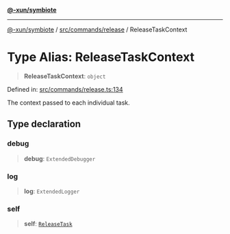 [**@-xun/symbiote**](../../../../README.md)

***

[@-xun/symbiote](../../../../README.md) / [src/commands/release](../README.md) / ReleaseTaskContext

# Type Alias: ReleaseTaskContext

> **ReleaseTaskContext**: `object`

Defined in: [src/commands/release.ts:134](https://github.com/Xunnamius/symbiote/blob/ff6ce22d3a3433c07460af5758ce7920a1d9aa5a/src/commands/release.ts#L134)

The context passed to each individual task.

## Type declaration

### debug

> **debug**: `ExtendedDebugger`

### log

> **log**: `ExtendedLogger`

### self

> **self**: [`ReleaseTask`](ReleaseTask.md)
